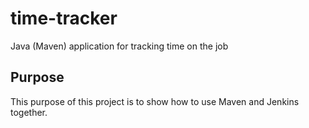 # time-tracker
Java (Maven) application for tracking time on the job

## Purpose ##

This purpose of this project is to show how to use Maven and Jenkins together.
